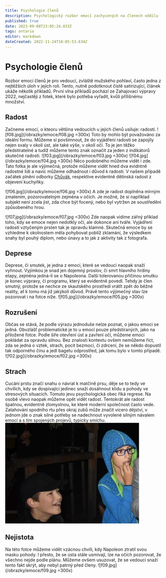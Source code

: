 ```yaml
---
title: Psychologie členů
description: Psychologický rozbor emocí zachycených na členech oddílu
published: true
date: 2023-09-08T23:05:24.033Z
tags: ontario
editor: markdown
dateCreated: 2022-11-24T10:05:53.634Z
---
```


# Psychologie členů

Rozbor emocí členů je pro vedoucí, zvláště mužského pohlaví, často jedna z nejtěžších úloh v jejich roli. Tento, nutně podotknout čistě satirizující, článek ukáže několik příkladů. 
První vlna příkladů pochází ze Zahajovací výpravy 2022, nejčastěji z fotek, které bylo potřeba vyřadit, kvůli přílišnému množství.



## Radost
Začneme emocí, o kteoru většina vedoucích u jejich členů usiluje: radostí.
![f08.jpg](/obrazky/emoce/f08.jpg =300x)
Toto by mohlo být považováno za ideální formu. Můžeme si povšimnout, že do vyjádření radosti se zapojily nejen svaly v okolí úst, ale také výše, v okolí očí. To je jen těžko předstíratelné a tudíž můžeme tento znak označit za jeden z indikátorů skutečné radosti.
![f03.jpg](/obrazky/emoce/f03.jpg =300x) 
![f04.jpg](/obrazky/emoce/f04.jpg =300x)
Něco podobného můžeme vidět i zde. Tato fotka je ale výjimečná, protože můžeme vidět hned dva evidntně radostné lidi a navíc můžeme odhadnout i důvod k radosti. V našem případě začátek plnění odborky [Chůvák](/odborky/chuvak), respektive evidentně dětinská radost z objevení kuchyňky.

![f06.jpg](/obrazky/emoce/f06.jpg =300x)
A zde je radost doplněna mírným zmatením, pozorovatelným zejména v očích. Je možné, že si například subjekt není zcela jist, zda chce být focený, nebo byl vytržen ze soustředění způsobeného hrou.

![f07.jpg](/obrazky/emoce/f07.jpg =300x)
Zde naopak vidíme zářný příklad toho, kdy se emoce nejen nedotkly očí, ale dokonce ani tváře. Vyjádření radosti vztyčeným prsten tak je opravdu klamné. Skutečná emoce by se vzhledme k okolnostem měla pohybovat poblíž zklamání, že výsledkem snahy byl pouhý diplom, nebo únavy a to jak z aktivity tak z fotografa.

## Deprese
Deprese, či smutek, je jedna z emocí, které se vedoucí naopak snaží vyhnout. Vyjímkou je snad jen dojemný proslov, či smrt hlavního hrdiny etapy, zejména jedná-li se o Napoleona. Další tolerovanou příčinou smutku je konec výpravy, či programu, který se evidentně povedl. Tehdy je člen smutný, protože se nechce ze skautského prostředí vrátít zpět do běžné reality, ať k tomu má již jakýkoli důvod. Právě tento výjimečný stav lze pozorovat i na fotce níže.
![f05.jpg](/obrazky/emoce/f05.jpg =300x)

## Rozrušení
Občas se stává, že podle výrazu jednoduše nelze poznat, o jakou emoci se jedná. Obvzlášť problematické je to u emocí pouze předstíraných, jako na přiložené fotce. Podle šíře otevření úst a zavření očí, můžeme emoci pokládat za opravdu silnou. Bez znalosti kontextu ovšem nemůžeme říct, zda se jedná o vztek, strach, pocit bezmoci, či zdrcení, že se někdo dopustil tak odporného činu a jedl bagetu odprostřed, jak tomu bylo v tomto případě.
![f02.jpg](/obrazky/emoce/f02.jpg =300x)

## Strach
Cucání prstu značí snahu o návrat k matčině prsu, děje se to tedy ve chvílích, kdy se dospívající jedinec snaží dosáhnout klidu a pohody ve stresových situacích. Tomuto jevu psychologická obec říká regrese. 
Na osobě vlevo naopak můžeme opět vidět radost. Tentokrát ale radost špatnou, evidentně zlomyslnou, ke které moderní společnost často vede. Zatahování spodního rtu přes okraj zubů může značit vícero dějství, v jednom jde o znak silné potřeby se nadechnout vyvolené silným návalem emocí a s tím spojených projevů, typicky smíchu.
![f01.png](/obrazky/emoce/f01.png)

## Nejistota
Na této fotce můžeme vidět vzácnou chvíli, kdy Napoleon ztratil svou masku pohody. I přesto, že se ústa stále usmívají, lze na očích pozorovat, že všechno nejde podle plánu. Můžeme ovšem usuzovat, že se vedoucí snaží tento fakt skrýt, aby nebyl patrný před členy.
![f09.jpg](/obrazky/emoce/f09.jpg =300x)
